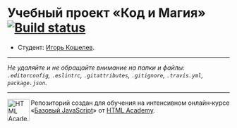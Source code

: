 # Учебный проект «Код и Магия» [![Build status][travis-image]][travis-url]

* Студент: [Игорь Кошелев](https://up.htmlacademy.ru/javascript/11/user/242071).

---

_Не удаляйте и не обращайте внимание на папки и файлы:_<br>
_`.editorconfig`, `.eslintrc`, `.gitattributes`, `.gitignore`, `.travis.yml`, `package.json`._

---

<a href="https://htmlacademy.ru/intensive/javascript"><img align="left" width="50" height="50" title="HTML Academy" src="https://up.htmlacademy.ru/static/img/intensive/javascript/logo-for-github.svg"></a>

Репозиторий создан для обучения на интенсивном онлайн‑курсе «[Базовый JavaScript](https://htmlacademy.ru/intensive/javascript)» от [HTML Academy](https://htmlacademy.ru).

[travis-image]: https://travis-ci.org/htmlacademy-javascript/242071-code-and-magick.svg?branch=master
[travis-url]: https://travis-ci.org/htmlacademy-javascript/242071-code-and-magick
